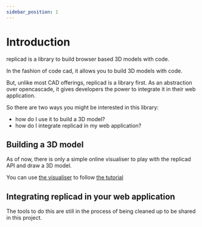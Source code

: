 ```yaml
---
sidebar_position: 1
---
```


# Introduction

replicad is a library to build browser based 3D models with code.

In the fashion of code cad, it allows you to build 3D models with code.

But, unlike most CAD offerings, replicad is a library first. As an abstraction
over opencascade, it gives developers the power to integrate it in their web
application.

So there are two ways you might be interested in this library:

- how do I use it to build a 3D model?
- how do I integrate replicad in my web application?

## Building a 3D model

As of now, there is only a simple online visualiser to play with the replicad
API and draw a 3D model.

You can use [the visualiser](https://studio.replicad.xyz/visualiser) to follow [the
tutorial](/docs/tutorial-basics/using-the-visualiser)

## Integrating replicad in your web application

The tools to do this are still in the process of being cleaned up to be shared
in this project.
